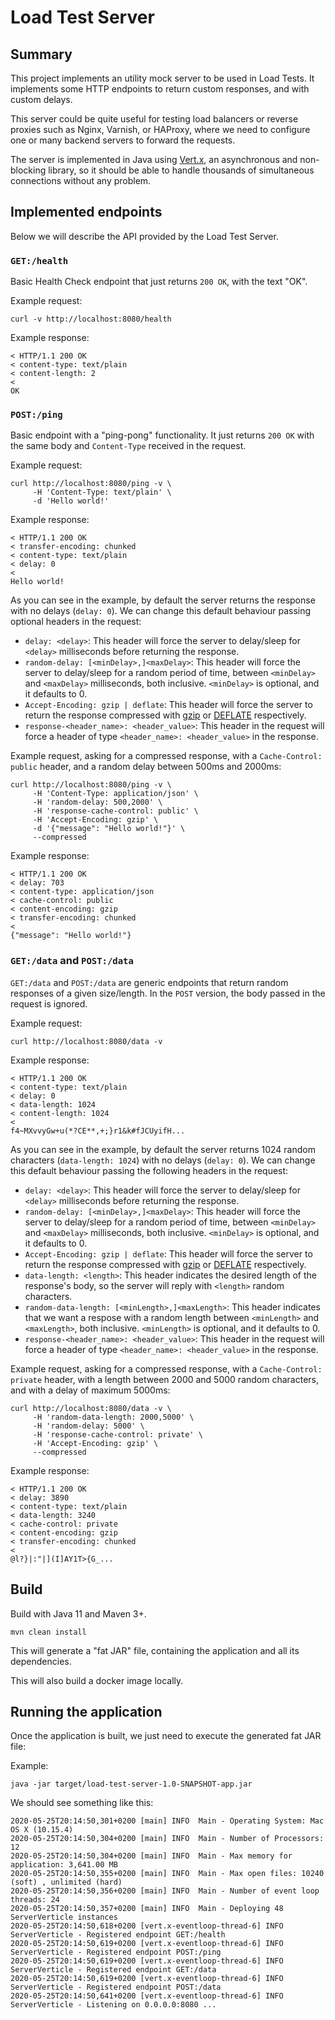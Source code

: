 # Load Test Server

## Summary ##

This project implements an utility mock server to be used in Load Tests.
It implements some HTTP endpoints to return custom responses, and with custom delays.

This server could be quite useful for testing load balancers or reverse proxies such as
Nginx, Varnish, or HAProxy, where we need to configure one or many backend servers to
forward the requests.

The server is implemented in Java using [Vert.x](https://vertx.io/), an asynchronous
and non-blocking library, so it should be able to handle thousands of simultaneous
connections without any problem.

## Implemented endpoints ##

Below we will describe the API provided by the Load Test Server.

### `GET:/health` ###

Basic Health Check endpoint that just returns `200 OK`, with the text "OK".

Example request:
```
curl -v http://localhost:8080/health
```

Example response:
```
< HTTP/1.1 200 OK
< content-type: text/plain
< content-length: 2
<
OK
```

### `POST:/ping` ###

Basic endpoint with a "ping-pong" functionality. It just returns `200 OK` with the same
body and `Content-Type` received in the request.

Example request:
```
curl http://localhost:8080/ping -v \
     -H 'Content-Type: text/plain' \
     -d 'Hello world!'
```

Example response:
```
< HTTP/1.1 200 OK
< transfer-encoding: chunked
< content-type: text/plain
< delay: 0
<
Hello world!
```

As you can see in the example, by default the server returns the response with no
delays (`delay: 0`). We can change this default behaviour passing optional headers
in the request:

* `delay: <delay>`: This header will force the server to delay/sleep for `<delay>` milliseconds
  before returning the response.
* `random-delay: [<minDelay>,]<maxDelay>`: This header will force the server to delay/sleep
  for a random period of time, between `<minDelay>` and `<maxDelay>` milliseconds, both inclusive.
  `<minDelay>` is optional, and it defaults to 0.
* `Accept-Encoding: gzip | deflate`: This header will force the server to return the response
  compressed with [gzip](https://en.wikipedia.org/wiki/Gzip) or [DEFLATE](https://en.wikipedia.org/wiki/DEFLATE)
  respectively.
* `response-<header_name>: <header_value>`: This header in the request will force a header of type
  `<header_name>: <header_value>` in the response.

Example request, asking for a compressed response, with a `Cache-Control: public` header, and a random
delay between 500ms and 2000ms:
```
curl http://localhost:8080/ping -v \
     -H 'Content-Type: application/json' \
     -H 'random-delay: 500,2000' \
     -H 'response-cache-control: public' \
     -H 'Accept-Encoding: gzip' \
     -d '{"message": "Hello world!"}' \
     --compressed
```

Example response:
```
< HTTP/1.1 200 OK
< delay: 703
< content-type: application/json
< cache-control: public
< content-encoding: gzip
< transfer-encoding: chunked
<
{"message": "Hello world!"}
```

### `GET:/data` and  `POST:/data` ###

`GET:/data` and `POST:/data` are generic endpoints that return random responses of
a given size/length. In the `POST` version, the body passed in the request is ignored.

Example request:
```
curl http://localhost:8080/data -v
```

Example response:
```
< HTTP/1.1 200 OK
< content-type: text/plain
< delay: 0
< data-length: 1024
< content-length: 1024
<
f4~MXvvyGw+u(*?CE**,+;}r1&k#fJCUyifH...
```

As you can see in the example, by default the server returns 1024 random characters
(`data-length: 1024`) with no delays (`delay: 0`). We can change this default behaviour
passing the following headers in the request:

* `delay: <delay>`: This header will force the server to delay/sleep for `<delay>` milliseconds
  before returning the response.
* `random-delay: [<minDelay>,]<maxDelay>`: This header will force the server to delay/sleep
  for a random period of time, between `<minDelay>` and `<maxDelay>` milliseconds, both inclusive.
  `<minDelay>` is optional, and it defaults to 0.
* `Accept-Encoding: gzip | deflate`: This header will force the server to return the response
  compressed with [gzip](https://en.wikipedia.org/wiki/Gzip) or [DEFLATE](https://en.wikipedia.org/wiki/DEFLATE)
  respectively.
* `data-length: <length>`: This header indicates the desired length of the response's body, so the
  server will reply with `<length>` random characters.
* `random-data-length: [<minLength>,]<maxLength>`: This header indicates that we want a respose
  with a random length between `<minLength>` and `<maxLength>`, both inclusive.
  `<minLength>` is optional, and it defaults to 0.
* `response-<header_name>: <header_value>`: This header in the request will force a header of type
  `<header_name>: <header_value>` in the response.

Example request, asking for a compressed response, with a `Cache-Control: private` header, with a length
between 2000 and 5000 random characters, and with a delay of maximum 5000ms:

```
curl http://localhost:8080/data -v \
     -H 'random-data-length: 2000,5000' \
     -H 'random-delay: 5000' \
     -H 'response-cache-control: private' \
     -H 'Accept-Encoding: gzip' \
     --compressed
```

Example response:
```
< HTTP/1.1 200 OK
< delay: 3890
< content-type: text/plain
< data-length: 3240
< cache-control: private
< content-encoding: gzip
< transfer-encoding: chunked
<
@l?}|:"|](I]AY1T>{G_...
```

## Build ##

Build with Java 11 and Maven 3+.

```
mvn clean install
```

This will generate a "fat JAR" file, containing the application and all its dependencies.

This will also build a docker image locally.

## Running the application ##

Once the application is built, we just need to execute the generated fat JAR file:

Example:  
```
java -jar target/load-test-server-1.0-SNAPSHOT-app.jar
```

We should see something like this:
```
2020-05-25T20:14:50,301+0200 [main] INFO  Main - Operating System: Mac OS X (10.15.4)
2020-05-25T20:14:50,304+0200 [main] INFO  Main - Number of Processors: 12
2020-05-25T20:14:50,304+0200 [main] INFO  Main - Max memory for application: 3,641.00 MB
2020-05-25T20:14:50,355+0200 [main] INFO  Main - Max open files: 10240 (soft) , unlimited (hard)
2020-05-25T20:14:50,356+0200 [main] INFO  Main - Number of event loop threads: 24
2020-05-25T20:14:50,357+0200 [main] INFO  Main - Deploying 48 ServerVerticle instances
2020-05-25T20:14:50,618+0200 [vert.x-eventloop-thread-6] INFO  ServerVerticle - Registered endpoint GET:/health
2020-05-25T20:14:50,619+0200 [vert.x-eventloop-thread-6] INFO  ServerVerticle - Registered endpoint POST:/ping
2020-05-25T20:14:50,619+0200 [vert.x-eventloop-thread-6] INFO  ServerVerticle - Registered endpoint GET:/data
2020-05-25T20:14:50,619+0200 [vert.x-eventloop-thread-6] INFO  ServerVerticle - Registered endpoint POST:/data
2020-05-25T20:14:50,641+0200 [vert.x-eventloop-thread-6] INFO  ServerVerticle - Listening on 0.0.0.0:8080 ...
```